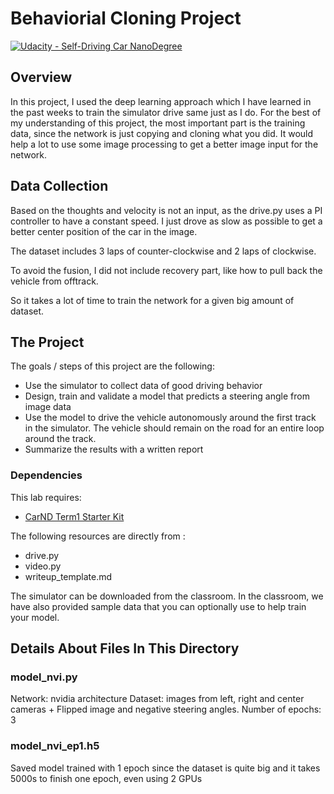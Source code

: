 # Behaviorial Cloning Project

[![Udacity - Self-Driving Car NanoDegree](https://s3.amazonaws.com/udacity-sdc/github/shield-carnd.svg)](http://www.udacity.com/drive)

Overview
---
In this project, I used the deep learning approach which I have learned in the past weeks to train the simulator drive same just as I do.
For the best of my understanding of this project, the most important part is the training data, since the network is just copying and cloning what you did. It would help a lot to use some image processing to get a better image input for the network.

Data Collection
---
Based on the thoughts and velocity is not an input, as the drive.py uses a PI controller to have a constant speed. I just drove as slow as possible to get a better center position of the car in the image.

The dataset includes 3 laps of counter-clockwise and 2 laps of clockwise.

To avoid the fusion, I did not include recovery part, like how to pull back the vehicle from offtrack.

So it takes a lot of time to train the network for a given big amount of dataset.

The Project
---
The goals / steps of this project are the following:
* Use the simulator to collect data of good driving behavior 
* Design, train and validate a model that predicts a steering angle from image data
* Use the model to drive the vehicle autonomously around the first track in the simulator. The vehicle should remain on the road for an entire loop around the track.
* Summarize the results with a written report

### Dependencies
This lab requires:

* [CarND Term1 Starter Kit](https://github.com/udacity/CarND-Term1-Starter-Kit)

The following resources are directly from :
* drive.py
* video.py
* writeup_template.md

The simulator can be downloaded from the classroom. In the classroom, we have also provided sample data that you can optionally use to help train your model.

## Details About Files In This Directory

### model_nvi.py
Network: nvidia architecture
Dataset: images from left, right and center cameras + Flipped image and negative steering angles.
Number of epochs: 3

### model_nvi_ep1.h5
Saved model trained with 1 epoch since the dataset is quite big and it takes 5000s to finish one epoch, even using 2 GPUs




